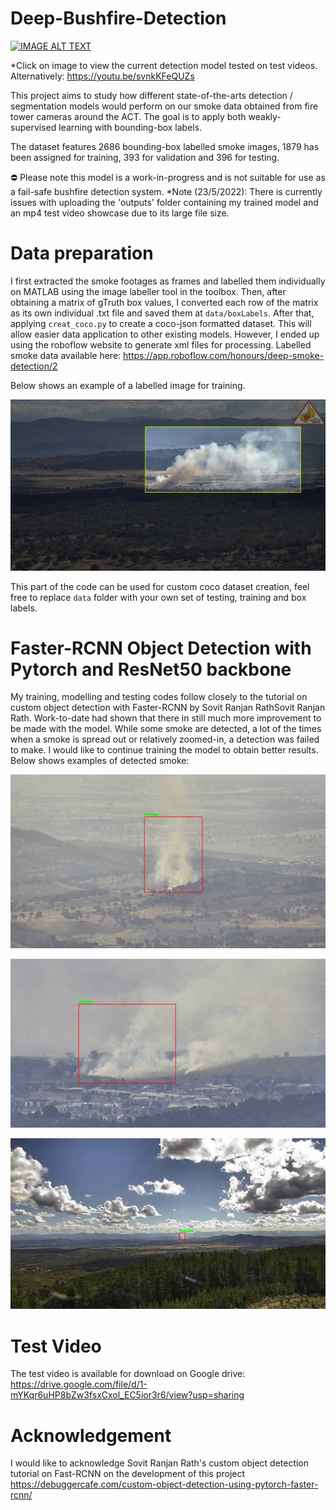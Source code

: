 # Deep-Bushfire-Detection
  [![IMAGE ALT TEXT](http://img.youtube.com/vi/svnkKFeQUZs/0.jpg)](https://youtu.be/svnkKFeQUZs)

*Click on image to view the current detection model tested on test videos. Alternatively: https://youtu.be/svnkKFeQUZs

This project aims to study how different state-of-the-arts detection / segmentation models would perform on our smoke data obtained from fire tower cameras around the ACT. The goal is to apply both weakly-supervised learning with bounding-box labels.

The dataset features 2686 bounding-box labelled smoke images, 1879 has been assigned for training, 393 for validation and 396 for testing.

⛔️ Please note this model is a work-in-progress and is not suitable for use as a fail-safe bushfire detection system.
*Note (23/5/2022): There is currently issues with uploading the 'outputs' folder containing my trained model and an mp4 test video showcase due to its large file size.

# Data preparation
I first extracted the smoke footages as frames and labelled them individually on MATLAB using the image labeller tool in the toolbox. 
Then, after obtaining a matrix of gTruth box values, I converted each row of the matrix as its own individual .txt file and saved them at `data/boxLabels`. 
After that, applying `creat_coco.py` to create a coco-json formatted dataset. 
This will allow easier data application to other existing models. 
However, I ended up using the roboflow website to generate xml files for processing. Labelled smoke data available here: https://app.roboflow.com/honours/deep-smoke-detection/2 

Below shows an example of a labelled image for training.

![Test Image](markdown_images/example2.png)




This part of the code can be used for custom coco dataset creation, feel free to replace `data` folder with your own set of testing, training and box labels. 

# Faster-RCNN Object Detection with Pytorch and ResNet50 backbone
My training, modelling and testing codes follow closely to the tutorial on custom object detection with Faster-RCNN by Sovit Ranjan RathSovit Ranjan Rath. 
Work-to-date had shown that there in still much more improvement to be made with the model. While some smoke are detected, 
a lot of the times when a smoke is spread out or relatively zoomed-in, a detection was failed to make. 
I would like to continue training the model to obtain better results. Below shows examples of detected smoke:

![Test Image2](markdown_images/Capture10.PNG)

![Test Image3](markdown_images/Capture16.PNG)

![Test Image4](markdown_images/Capture11.PNG)



# Test Video
The test video is available for download on Google drive: https://drive.google.com/file/d/1-mYKqr6uHP8bZw3fsxCxol_EC5ior3r6/view?usp=sharing

# Acknowledgement
I would like to acknowledge Sovit Ranjan Rath's custom object detection tutorial on Fast-RCNN on the development of this project https://debuggercafe.com/custom-object-detection-using-pytorch-faster-rcnn/ 

